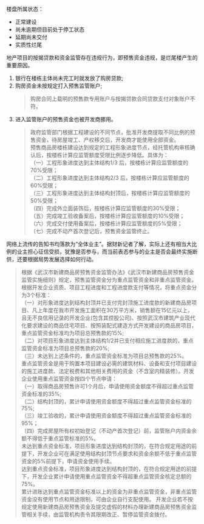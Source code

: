 楼盘所属状态：
* 正常建设
* 尚未逾期但目前处于停工状态
* 延期尚未交付
* 实质性烂尾

地产项目的按揭贷款和资金监管存在违规行为，即预售资金违规，是烂尾楼产生的重要原因。
1. 银行在楼栋主体尚未完工时就发放了购房贷款;
2. 购房资金未按规定打入预售监管账户;
   > 购房合同上载明的预售款专用账户与按揭贷款合同贷款支付对象账户不符。
3. 进入监管账户的预售资金也被开发商挪用。
   > 政府监管部门根据工程建设的不同节点，批准开发商提取不同比例的预售资金，待房屋竣工、产权移交后，开发商才能使用全部资金。  
   预售商品房楼栋建设达到规定的工程形象进度节点，经托管机构审核确认后，按楼栋计算应监管额度受限比例逐步降低。具体为：  
   （一）工程形象进度达到主体结构1/3 后，按楼栋计算应监管额度的 70%受限；  
   （二）工程形象进度达到主体结构2/3 后，按楼栋计算应监管额度的 60%受限；  
   （三）工程形象进度达到主体结构封顶后，按楼栋计算应监管额度的 50%受限；  
   （四）完成外立面装饰后，按楼栋计算应监管额度的30%受限；  
   （五）完成竣工验收备案后，按楼栋计算应监管额度的10%受限；  
   （六）完成交付使用备案后，按楼栋计算应监管额度的5%受限；  
   （七）完成不动产首次登记后，预售资金监管终止。

网络上流传的告知书均落款为“全体业主”。据财新记者了解，实际上还有相当大比例的业主担心征信受损，犹豫是否参与，而当前表态参与的业主是否会最终实施断供，还要根据局势发展选择如何行动。

>根据《武汉市新建商品房预售资金监管办法》《武汉市新建商品房预售资金监管实施细则》规定，预售监管资金分为重点监管资金和非重点监管资金。  
根据开发企业资质、项目工程进度和工程进度款支付等情况，将重点资金分为3个标准：  
（一）对形象进度达到结构封顶并已支付完封顶施工进度款的新建商品房项目、凡上年度在我市开发施工面积在30万平方米，销售额在15亿元以上，且无不良信用记录的开发企业(包含其控股公司)、按照武汉市建筑产业现代化要求建设的商品住宅项目、按照装配式建造方式开发建设的商品房项目，重点监管资金标准均为项目总预售款的15%;  
（二）对项目形象进度达到主体结构1/2并已支付相应施工进度款的，重点监管资金标准为项目总预售款的20%;  
（三）未达到上述条件的，重点监管资金标准为项目总预售款的25%。  
重点监管资金是用于购置本项目建设必需的建筑材料、设备和支付项目建设的施工进度款、法定税费和其他相关费用的资金（不含室内精装修）。开发企业使用重点监管资金按四个节点申请：  
（一）取得商品房预售许可1个月后，申请使用资金额度不得超过重点监管资金标准的35%;  
（二）结构封顶的，累计申请使用资金额度不得超过重点监管资金标准的75%;  
（三）竣工验收的，累计申请使用资金额度不得超过重点监管资金标准的95%；  
（四）完成房屋所有权初始登记（不动产首次登记）前，监管账户内资金余额不得低于重点监管标准的5%。  
未达到重点资金标准，项目形象进度达到结构封顶的，在符合规定用途的前提下，开发企业可在满足使用结构封顶节点要求和资金余额不低于重点监管资金的5%前提下，申请资金使用手续。  
达到重点资金标准，项目形象进度达到结构封顶的，在符合规定用途的前提下，开发企业累计申请使用重点监管资金不得超重点监管资金核定总额的75%。  
累计进账达到重点监管资金标准以上的资金为非重点监管资金，非重点监管资金没有使用节点和用途限制，可由企业自行支配使用。 开发企业若不按规定使用新建商品房预售资金及提交虚假的材料办理新建商品房预售资金监管相关手续，由监管机构责令其限期改正、暂停监管资金拨付。
